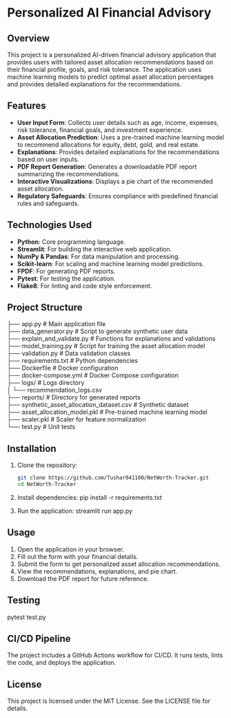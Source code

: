 # Personalized AI Financial Advisory

## Overview
This project is a personalized AI-driven financial advisory application that provides users with tailored asset allocation recommendations based on their financial profile, goals, and risk tolerance. The application uses machine learning models to predict optimal asset allocation percentages and provides detailed explanations for the recommendations.

## Features
- **User Input Form**: Collects user details such as age, income, expenses, risk tolerance, financial goals, and investment experience.
- **Asset Allocation Prediction**: Uses a pre-trained machine learning model to recommend allocations for equity, debt, gold, and real estate.
- **Explanations**: Provides detailed explanations for the recommendations based on user inputs.
- **PDF Report Generation**: Generates a downloadable PDF report summarizing the recommendations.
- **Interactive Visualizations**: Displays a pie chart of the recommended asset allocation.
- **Regulatory Safeguards**: Ensures compliance with predefined financial rules and safeguards.

## Technologies Used
- **Python**: Core programming language.
- **Streamlit**: For building the interactive web application.
- **NumPy & Pandas**: For data manipulation and processing.
- **Scikit-learn**: For scaling and machine learning model predictions.
- **FPDF**: For generating PDF reports.
- **Pytest**: For testing the application.
- **Flake8**: For linting and code style enforcement.

## Project Structure

├── app.py # Main application file \
├── data_generator.py # Script to generate synthetic user data \
├── explain_and_validate.py # Functions for explanations and validations \
├── model_training.py # Script for training the asset allocation model \
├── validation.py # Data validation classes \
├── requirements.txt # Python dependencies \
├── Dockerfile # Docker configuration \
├── docker-compose.yml # Docker Compose configuration \
├── logs/ # Logs directory \
│ └── recommendation_logs.csv \
├── reports/ # Directory for generated reports \
├── synthetic_asset_allocation_dataset.csv # Synthetic dataset \
├── asset_allocation_model.pkl # Pre-trained machine learning model \
├── scaler.pkl # Scaler for feature normalization \
└── test.py # Unit tests

## Installation
1. Clone the repository:
   ```bash
   git clone https://github.com/Tushar041100/NetWorth-Tracker.git
   cd NetWorth-Tracker

2. Install dependencies:
   pip install -r requirements.txt

3. Run the application:
   streamlit run app.py

## Usage
1. Open the application in your browser.
2. Fill out the form with your financial details.
3. Submit the form to get personalized asset allocation recommendations.
4. View the recommendations, explanations, and pie chart.
5. Download the PDF report for future reference.      

## Testing
   pytest test.py

## CI/CD Pipeline
The project includes a GitHub Actions workflow for CI/CD. It runs tests, lints the code, and deploys the application.

## License
This project is licensed under the MIT License. See the LICENSE file for details.